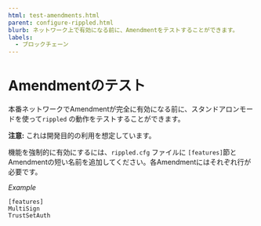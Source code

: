 ```yaml
---
html: test-amendments.html
parent: configure-rippled.html
blurb: ネットワーク上で有効になる前に、Amendmentをテストすることができます。
labels:
  - ブロックチェーン
---
```

# Amendmentのテスト


本番ネットワークでAmendmentが完全に有効になる前に、スタンドアロンモードを使って`rippled` の動作をテストすることができます。

**注意:** これは開発目的の利用を想定しています。

機能を強制的に有効にするには、`rippled.cfg` ファイルに `[features]`節とAmendmentの短い名前を追加してください。各Amendmentにはそれぞれ行が必要です。

<!-- MULTICODE_BLOCK_START -->
_Example_

```
[features]
MultiSign
TrustSetAuth
```

<!-- MULTICODE_BLOCK_END -->
